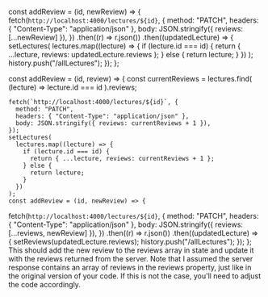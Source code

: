    const addReview = (id, newReview) => {
    fetch(`http://localhost:4000/lectures/${id}`, {
      method: "PATCH",
      headers: { "Content-Type": "application/json" },
      body: JSON.stringify({ reviews: [...newReview] }),
    })
      .then((r) => r.json())
      .then((updatedLecture) => {
        setLectures(
          lectures.map((lecture) => {
            if (lecture.id === id) {
              return { ...lecture, reviews: updatedLecture.reviews };
            } else {
              return lecture;
            }
          })
        );
        history.push("/allLectures");
      });
  };


   const addReview = (id, review) => {
    const currentReviews = lectures.find(
      (lecture) => lecture.id === id
    ).reviews;

    fetch(`http://localhost:4000/lectures/${id}`, {
      method: "PATCH",
      headers: { "Content-Type": "application/json" },
      body: JSON.stringify({ reviews: currentReviews + 1 }),
    });
    setLectures(
      lectures.map((lecture) => {
        if (lecture.id === id) {
          return { ...lecture, reviews: currentReviews + 1 };
        } else {
          return lecture;
        }
      })
    );
    const addReview = (id, newReview) => {
  fetch(`http://localhost:4000/lectures/${id}`, {
    method: "PATCH",
    headers: { "Content-Type": "application/json" },
    body: JSON.stringify({ reviews: [...reviews, newReview] }),
  })
    .then((r) => r.json())
    .then((updatedLecture) => {
      setReviews(updatedLecture.reviews);
      history.push("/allLectures");
    });
};
This should add the new review to the reviews array in state and update it with the reviews returned from the server. Note that I assumed the server response contains an array of reviews in the reviews property, just like in the original version of your code. If this is not the case, you'll need to adjust the code accordingly.






